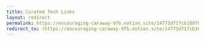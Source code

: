 ```yaml
---
title: Curated Tech Links
layout: redirect
permalink: https://encouraging-caraway-9fb.notion.site/14771d717cb180f0bcbbd383eb31bf70
redirect_to: (https://encouraging-caraway-9fb.notion.site/14771d717cb180f0bcbbd383eb31bf70
---
```

